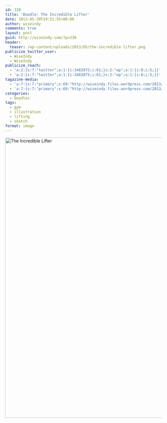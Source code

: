 ```yaml
---
id: 338
title: 'Doodle: The Incredible Lifter'
date: 2013-05-30T19:51:55+00:00
author: wiseindy
comments: true
layout: post
guid: http://wiseindy.com/?p=338
header:
  teaser: /wp-content/uploads/2013/05/the-incredible-lifter.png
publicize_twitter_user:
  - WiseIndy
  - WiseIndy
publicize_reach:
  - 'a:2:{s:7:"twitter";a:1:{i:3482075;i:61;}s:2:"wp";a:1:{i:0;i:5;}}'
  - 'a:2:{s:7:"twitter";a:1:{i:3482075;i:61;}s:2:"wp";a:1:{i:0;i:5;}}'
tagazine-media:
  - 'a:7:{s:7:"primary";s:69:"http://wiseindy.files.wordpress.com/2013/05/the-incredible-lifter.png";s:6:"images";a:1:{s:69:"http://wiseindy.files.wordpress.com/2013/05/the-incredible-lifter.png";a:6:{s:8:"file_url";s:69:"http://wiseindy.files.wordpress.com/2013/05/the-incredible-lifter.png";s:5:"width";i:1000;s:6:"height";i:1341;s:4:"type";s:5:"image";s:4:"area";i:1341000;s:9:"file_path";b:0;}}s:6:"videos";a:0:{}s:11:"image_count";i:1;s:6:"author";s:8:"30670183";s:7:"blog_id";s:8:"50713731";s:9:"mod_stamp";s:19:"2013-05-30 16:51:55";}'
  - 'a:7:{s:7:"primary";s:69:"http://wiseindy.files.wordpress.com/2013/05/the-incredible-lifter.png";s:6:"images";a:1:{s:69:"http://wiseindy.files.wordpress.com/2013/05/the-incredible-lifter.png";a:6:{s:8:"file_url";s:69:"http://wiseindy.files.wordpress.com/2013/05/the-incredible-lifter.png";s:5:"width";i:1000;s:6:"height";i:1341;s:4:"type";s:5:"image";s:4:"area";i:1341000;s:9:"file_path";b:0;}}s:6:"videos";a:0:{}s:11:"image_count";i:1;s:6:"author";s:8:"30670183";s:7:"blog_id";s:8:"50713731";s:9:"mod_stamp";s:19:"2013-05-30 16:51:55";}'
categories:
  - Doodles
tags:
  - gym
  - illustration
  - lifting
  - sketch
format: image
---
```

<img class="alignnone size-full wp-image-340" alt="The Incredible Lifter" src="http://wiseindy.com/wp-content/uploads/2013/05/the-incredible-lifter.png" width="670" height="898" />